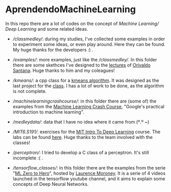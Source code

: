 # AprendendoMachineLearning
In this repo there are a lot of codes on the concept of *Machine Learning/ Deep Learning* and some related ideas. 

* */classmedley/*: during my studies, I've collected some examples in order to experiment some ideas, or even play around. Here they can be found. My huge thanks for the developers :) .

* */examples/*: more examples, just like the */classmedley/*. In this folder there are some skethces I've designed to the [lectures](https://github.com/ect-info/ml) of [Orivaldo Santana](https://github.com/orivaldosantana). Huge thanks to him and my coleagues!

* */kmeans/*: a cpp class for a [kmeans algorithm](https://en.wikipedia.org/wiki/K-means_clustering). It was designed as the last project for the [class](https://github.com/ect-info/ml). I has a lot of work to be done, as the algorithm is not complete.

* */machinelearningcrashcourse/*: in this folder there are (some of) the examples from the [Machine Learning Crash Course](https://developers.google.com/machine-learning/crash-course), "Google's practical introduction to machine learning".

* */medleydata/*: data that I have no idea where it came from (º.º ~)

* */MIT6.S191/*: exercises for the [MIT Intro To Deep Learning](http://introtodeeplearning.com/) course. The labs can be found [here](https://github.com/aamini/introtodeeplearning_labs). Huge thanks to the team involved with the classes!

* */perceptron/*: I tried to develop a C class of a perceptron. It's still incomplete :( .

* */tensorflow_classes/*: in this folder there are the examples from the serie "[ML Zero to Hero](https://youtu.be/KNAWp2S3w94)", hosted by [Laurence Moroney](https://github.com/lmoroney?tab=repositories). It is a serie of 4 videos launched in the tensorflow youtube channel, and it aims to explain some concepts of Deep Neural Networks. 

